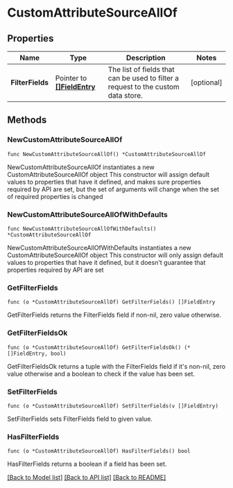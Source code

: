 # CustomAttributeSourceAllOf

## Properties

Name | Type | Description | Notes
------------ | ------------- | ------------- | -------------
**FilterFields** | Pointer to [**[]FieldEntry**](FieldEntry.md) | The list of fields that can be used to filter a request to the custom data store. | [optional] 

## Methods

### NewCustomAttributeSourceAllOf

`func NewCustomAttributeSourceAllOf() *CustomAttributeSourceAllOf`

NewCustomAttributeSourceAllOf instantiates a new CustomAttributeSourceAllOf object
This constructor will assign default values to properties that have it defined,
and makes sure properties required by API are set, but the set of arguments
will change when the set of required properties is changed

### NewCustomAttributeSourceAllOfWithDefaults

`func NewCustomAttributeSourceAllOfWithDefaults() *CustomAttributeSourceAllOf`

NewCustomAttributeSourceAllOfWithDefaults instantiates a new CustomAttributeSourceAllOf object
This constructor will only assign default values to properties that have it defined,
but it doesn't guarantee that properties required by API are set

### GetFilterFields

`func (o *CustomAttributeSourceAllOf) GetFilterFields() []FieldEntry`

GetFilterFields returns the FilterFields field if non-nil, zero value otherwise.

### GetFilterFieldsOk

`func (o *CustomAttributeSourceAllOf) GetFilterFieldsOk() (*[]FieldEntry, bool)`

GetFilterFieldsOk returns a tuple with the FilterFields field if it's non-nil, zero value otherwise
and a boolean to check if the value has been set.

### SetFilterFields

`func (o *CustomAttributeSourceAllOf) SetFilterFields(v []FieldEntry)`

SetFilterFields sets FilterFields field to given value.

### HasFilterFields

`func (o *CustomAttributeSourceAllOf) HasFilterFields() bool`

HasFilterFields returns a boolean if a field has been set.


[[Back to Model list]](../README.md#documentation-for-models) [[Back to API list]](../README.md#documentation-for-api-endpoints) [[Back to README]](../README.md)


